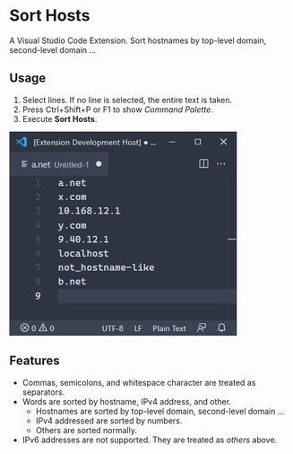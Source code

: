 # Sort Hosts

A Visual Studio Code Extension.
Sort hostnames by top-level domain, second-level domain ...

## Usage

1.  Select lines.
    If no line is selected, the entire text is taken.
2.  Press Ctrl+Shift+P or F1 to show *Command Palette*.
3.  Execute **Sort Hosts**.

![Usage animation](images/usage-animation.gif)

## Features

- Commas, semicolons, and whitespace character are treated as separators.
- Words are sorted by hostname, IPv4 address, and other.
  - Hostnames are sorted by top-level domain, second-level domain ...
  - IPv4 addressed are sorted by numbers.
  - Others are sorted normally.
- IPv6 addresses are not supported.
  They are treated as *others* above.
